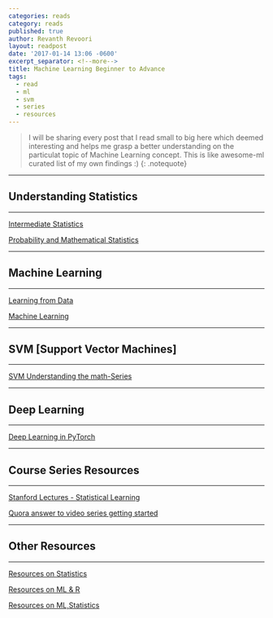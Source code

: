 ```yaml
---
categories: reads
category: reads
published: true
author: Revanth Revoori
layout: readpost
date: '2017-01-14 13:06 -0600'
excerpt_separator: <!--more-->
title: Machine Learning Beginner to Advance
tags:
  - read
  - ml
  - svm
  - series
  - resources
---
```

> I will be sharing every post that I read small to big here which deemed interesting and helps me grasp a better understanding on the particulat topic of Machine Learning concept.
This is like awesome-ml curated list of my own findings :)
{: .notequote}

--------------------------------
## Understanding Statistics
--------------------------------

<a class="embedly-card" href="http://www.stat.cmu.edu/~larry/=stat705/">Intermediate Statistics  <i class="fa fa-external-link"></i></a>

<a class="embedly-card" href="http://www.stat.cmu.edu/~siva/700/main.html">Probability and Mathematical Statistics  <i class="fa fa-external-link"></i></a>

--------------------------------
## Machine Learning
--------------------------------

<a class="embedly-card" href="https://work.caltech.edu/telecourse.html#lectures">Learning from Data  <i class="fa fa-external-link"></i></a>

<a class="embedly-card" href="http://www.cs.cmu.edu/~tom/10701_sp11/">Machine Learning  <i class="fa fa-external-link"></i></a>

--------------------------------
## SVM [Support Vector Machines]
--------------------------------

<a class="embedly-card" href="http://www.svm-tutorial.com/2016/09/convex-functions/">SVM Understanding the math-Series  <i class="fa fa-external-link"></i></a>

----------------
## Deep Learning
----------------

<a class="embedly-card" href="https://iamtrask.github.io/2017/01/15/pytorch-tutorial/">Deep Learning in PyTorch  <i class="fa fa-external-link"></i></a>

--------------------------
## Course Series Resources
--------------------------

<a class="embedly-card" href="https://lagunita.stanford.edu/courses/HumanitiesSciences/StatLearning/Winter2016/info">Stanford Lectures - Statistical Learning  <i class="fa fa-external-link"></i></a>

<a class="embedly-card" href="https://www.quora.com/What-is-the-best-MOOC-to-get-started-in-Machine-Learning/answer/Xavier-Amatriain?srid=3cks">Quora answer to video series getting started  <i class="fa fa-external-link"></i></a>

-----------------------
## __Other Resources__
-----------------------

<a class="embedly-card" href="http://simplystatistics.org/archive/">Resources on Statistics  <i class="fa fa-external-link"></i></a>

<a class="embedly-card" href="https://www.r-bloggers.com/in-depth-introduction-to-machine-learning-in-15-hours-of-expert-videos/">Resources on ML & R  <i class="fa fa-external-link"></i></a>

<a class="embedly-card" href="https://www.analyticsvidhya.com/blog/2016/02/free-read-books-statistics-mathematics-data-science/">Resources on ML,Statistics  <i class="fa fa-external-link"></i></a>
